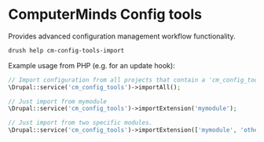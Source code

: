 # ComputerMinds Config tools
Provides advanced configuration management workflow functionality.

```bash
drush help cm-config-tools-import
```

Example usage from PHP (e.g. for an update hook):

```php
// Import configuration from all projects that contain a 'cm_config_tools' key.
\Drupal::service('cm_config_tools')->importAll();

// Just import from mymodule
\Drupal::service('cm_config_tools')->importExtension('mymodule');

// Just import from two specific modules.
\Drupal::service('cm_config_tools')->importExtension(['mymodule', 'othermodule']);
```
